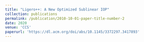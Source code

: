 ```yaml
---
title: "Ligero++: A New Optimized Sublinear IOP"
collection: publications
permalink: /publication/2010-10-01-paper-title-number-2
date: 2020
venue: 'CCS'
paperurl: 'https://dl.acm.org/doi/abs/10.1145/3372297.3417893'
---
```


